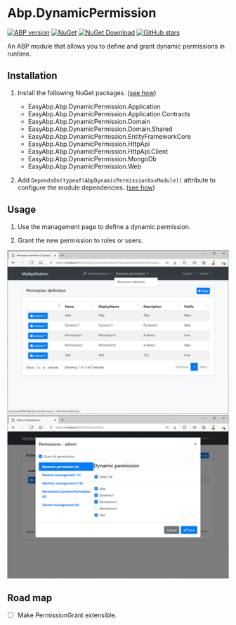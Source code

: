 # Abp.DynamicPermission

[![ABP version](https://img.shields.io/badge/dynamic/xml?style=flat-square&color=yellow&label=abp&query=%2F%2FProject%2FPropertyGroup%2FAbpVersion&url=https%3A%2F%2Fraw.githubusercontent.com%2FEasyAbp%2FAbp.DynamicPermission%2Fmaster%2FDirectory.Build.props)](https://abp.io)
[![NuGet](https://img.shields.io/nuget/v/EasyAbp.Abp.DynamicPermission.Domain.Shared.svg?style=flat-square)](https://www.nuget.org/packages/EasyAbp.Abp.DynamicPermission.Domain.Shared)
[![NuGet Download](https://img.shields.io/nuget/dt/EasyAbp.Abp.DynamicPermission.Domain.Shared.svg?style=flat-square)](https://www.nuget.org/packages/EasyAbp.Abp.DynamicPermission.Domain.Shared)
[![GitHub stars](https://img.shields.io/github/stars/EasyAbp/Abp.DynamicPermission?style=social)](https://www.github.com/EasyAbp/Abp.DynamicPermission)

An ABP module that allows you to define and grant dynamic permissions in runtime.

## Installation

1. Install the following NuGet packages. ([see how](https://github.com/EasyAbp/EasyAbpGuide/blob/master/docs/How-To.md#add-nuget-packages))

    * EasyAbp.Abp.DynamicPermission.Application
    * EasyAbp.Abp.DynamicPermission.Application.Contracts
    * EasyAbp.Abp.DynamicPermission.Domain
    * EasyAbp.Abp.DynamicPermission.Domain.Shared
    * EasyAbp.Abp.DynamicPermission.EntityFrameworkCore
    * EasyAbp.Abp.DynamicPermission.HttpApi
    * EasyAbp.Abp.DynamicPermission.HttpApi.Client
    * EasyAbp.Abp.DynamicPermission.MongoDb
    * EasyAbp.Abp.DynamicPermission.Web

1. Add `DependsOn(typeof(AbpDynamicPermissionXxxModule))` attribute to configure the module dependencies. ([see how](https://github.com/EasyAbp/EasyAbpGuide/blob/master/docs/How-To.md#add-module-dependencies))

## Usage

1. Use the management page to define a dynamic permission.

2. Grant the new permission to roles or users.

![DynamicPermissionDefinitions](/modules/Abp.DynamicPermission/images/DynamicPermissionDefinitions.png)
![EditRolePermissions](/modules/Abp.DynamicPermission/images/EditRolePermissions.png)

## Road map

- [ ] Make PermissionGrant extensible.
